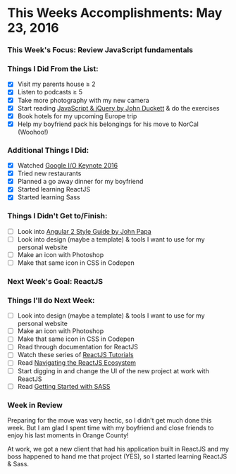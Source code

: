 # This Weeks Accomplishments: May 23, 2016

### This Week's Focus: Review JavaScript fundamentals 

### Things I Did From the List:
- [x] Visit my parents house ≥ 2
- [x] Listen to podcasts ≥ 5
- [x] Take more photography with my new camera
- [x] Start reading [JavaScript & jQuery by John Duckett](https://vk.com/doc29211059_430673081?hash=456e03e0e9ed3ea328&dl=3b6d4faa11d61f42c2) & do the exercises
- [x] Book hotels for my upcoming Europe trip
- [x] Help my boyfriend pack his belongings for his move to NorCal (Woohoo!)

### Additional Things I Did:
- [x] Watched [Google I/O Keynote 2016](https://www.youtube.com/watch?v=862r3XS2YB0)
- [x] Tried new restaurants
- [x] Planned a go away dinner for my boyfriend
- [x] Started learning ReactJS
- [x] Started learning Sass

### Things I Didn't Get to/Finish:
- [ ] Look into [Angular 2 Style Guide by John Papa](https://angular.io/docs/ts/latest/guide/style-guide.html)
- [ ] Look into design (maybe a template) & tools I want to use for my personal website
- [ ] Make an icon with Photoshop
- [ ] Make that same icon in CSS in Codepen

### Next Week's Goal: ReactJS

### Things I'll do Next Week:
- [ ] Look into design (maybe a template) & tools I want to use for my personal website
- [ ] Make an icon with Photoshop
- [ ] Make that same icon in CSS in Codepen
- [ ] Read through documentation for ReactJS
- [ ] Watch these series of [ReactJS Tutorials](https://www.youtube.com/playlist?list=PLoYCgNOIyGABj2GQSlDRjgvXtqfDxKm5b)
- [ ] Read [Navigating the ReactJS Ecosystem](https://www.toptal.com/react/navigating-the-react-ecosystem)
- [ ] Start digging in and change the UI of the new project at work with ReactJS
- [ ] Read [Getting Started with SASS](https://scotch.io/tutorials/getting-started-with-sass)

### Week in Review
Preparing for the move was very hectic, so I didn't get much done this week. But I am glad I spent time with my boyfriend and close friends to enjoy his last moments in Orange County!

At work, we got a new client that had his application built in ReactJS and my boss happened to hand me that project (YES), so I started learning ReactJS & Sass.